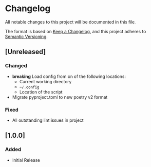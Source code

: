 # Changelog

All notable changes to this project will be documented in this file.

The format is based on [Keep a Changelog](https://keepachangelog.com/en/1.1.0/),
and this project adheres to [Semantic Versioning](https://semver.org/spec/v2.0.0.html).

## [Unreleased]

### Changed

- **breaking** Load config from on of the following locations:
  - Current working directory
  - `~/.config`
  - Location of the script
- Migrate pyproject.toml to new poetry v2 format

### Fixed

- All outstanding lint issues in project

## [1.0.0]

### Added

- Initial Release

